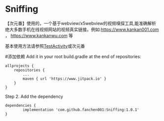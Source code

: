 # Sniffing
【次元番】使用的，一个基于webview/x5webview的视频嗅探工具,能准确解析绝大多数手机在线视频网站的视频真实链接。例如:https://www.kankan001.com ， https://www.kankanwu.com   等

基本使用方法请参照[TestActivity](https://github.com/fanchen001/Sniffing/blob/master/app/src/main/java/com/fanchen/sniffingtest/TestActivity.java)或次元番


#添加依赖
Add it in your root build.gradle at the end of repositories:

	allprojects {
		repositories {
			...
			maven { url 'https://www.jitpack.io' }
		}
	}
  
Step 2. Add the dependency

	dependencies {
	        implementation 'com.github.fanchen001:Sniffing:1.0.1'
	}
